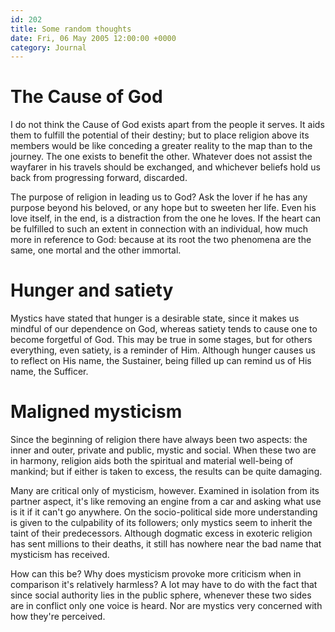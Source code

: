 ```yaml
---
id: 202
title: Some random thoughts
date: Fri, 06 May 2005 12:00:00 +0000
category: Journal
---
```


# The Cause of God

I do not think the Cause of God exists apart from the people it serves.
It aids them to fulfill the potential of their destiny; but to place
religion above its members would be like conceding a greater reality to
the map than to the journey.  The one exists to benefit the other.
Whatever does not assist the wayfarer in his travels should be
exchanged, and whichever beliefs hold us back from progressing forward,
discarded.

The purpose of religion in leading us to God?  Ask the lover if he has
any purpose beyond his beloved, or any hope but to sweeten her life.
Even his love itself, in the end, is a distraction from the one he
loves.  If the heart can be fulfilled to such an extent in connection
with an individual, how much more in reference to God: because at its
root the two phenomena are the same, one mortal and the other immortal.

# Hunger and satiety

Mystics have stated that hunger is a desirable state, since it makes us
mindful of our dependence on God, whereas satiety tends to cause one to
become forgetful of God.  This may be true in some stages, but for
others everything, even satiety, is a reminder of Him.  Although hunger
causes us to reflect on His name, the Sustainer, being filled up can
remind us of His name, the Sufficer.

# Maligned mysticism

Since the beginning of religion there have always been two aspects: the
inner and outer, private and public, mystic and social.  When these two
are in harmony, religion aids both the spiritual and material well-being
of mankind; but if either is taken to excess, the results can be quite
damaging.

Many are critical only of mysticism, however.  Examined in isolation
from its partner aspect, it's like removing an engine from a car and
asking what use is it if it can't go anywhere.  On the socio-political
side more understanding is given to the culpability of its followers;
only mystics seem to inherit the taint of their predecessors.  Although
dogmatic excess in exoteric religion has sent millions to their deaths,
it still has nowhere near the bad name that mysticism has received.

How can this be?  Why does mysticism provoke more criticism when in
comparison it's relatively harmless?  A lot may have to do with the fact
that since social authority lies in the public sphere, whenever these
two sides are in conflict only one voice is heard.  Nor are mystics very
concerned with how they're perceived.


